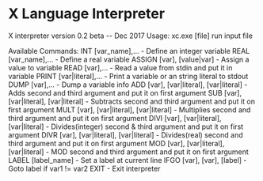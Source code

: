 # X Language Interpreter

X interpreter version 0.2 beta -- Dec 2017
Usage: xc.exe [file]     run input file

Available Commands:
INT [var_name],...                              - Define an integer variable
REAL [var_name],...                             - Define a real variable
ASSIGN [var], [value|var]                       - Assign a value to variable
READ [var],...                                  - Read a value from stdin and put it in variable
PRINT [var|literal],...                         - Print a variable or an string literal to stdout
DUMP [var],...                          - Dump a variable info
ADD [var], [var|literal], [var|literal]         - Adds second and third argument and put it on first argument
SUB [var], [var|literal], [var|literal]         - Subtracts second and third argument and put it on first argument
MULT [var], [var|literal], [var|literal]        - Multiplies second and third argument and put it on first argument
DIVI [var], [var|literal], [var|literal]        - Divides(integer) second & third argument and put it on first argument
DIVR [var], [var|literal], [var|literal]        - Divides(real) second and third argument and put it on first argument
MOD [var], [var|literal], [var|literal]         - MOD second and third argument and put it on first argument
LABEL [label_name]                              - Set a label at current line
IFGO [var], [var], [label]                      - Goto label if var1 != var2
EXIT                                            - Exit interpreter

